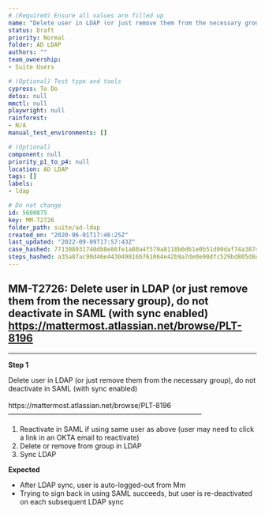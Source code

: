 ```yaml
---
# (Required) Ensure all values are filled up
name: "Delete user in LDAP (or just remove them from the necessary group), do not deactivate in SAML (with sync enabled)  https://mattermost.atlassian.net/browse/PLT-8196"
status: Draft
priority: Normal
folder: AD LDAP
authors: ""
team_ownership: 
- Suite Users

# (Optional) Test type and tools
cypress: To Do
detox: null
mmctl: null
playwright: null
rainforest: 
- N/A
manual_test_environments: []

# (Optional)
component: null
priority_p1_to_p4: null
location: AD LDAP
tags: []
labels: 
- ldap

# Do not change
id: 5600875
key: MM-T2726
folder_path: suite/ad-ldap
created_on: "2020-06-01T17:46:25Z"
last_updated: "2022-09-09T17:57:43Z"
case_hashed: 771308031740db8e86fe1a80a4f579a8118b0d61e0b51d00daf74a38743d0143fb88b4f014fff9fbd12403c47f86e2d5
steps_hashed: a35a87ac90d46e443049816b761064e42b9a7de0e90dfc529bd805d8c9e71dd5879fa4b4d7305e2ca235fc2fb71e3b8c
---
```


## MM-T2726: Delete user in LDAP (or just remove them from the necessary group), do not deactivate in SAML (with sync enabled) https://mattermost.atlassian.net/browse/PLT-8196

---

**Step 1**

Delete user in LDAP (or just remove them from the necessary group), do not deactivate in SAML (with sync enabled)\
\
https\://mattermost.atlassian.net/browse/PLT-8196\
————————————————————————————

1. Reactivate in SAML if using same user as above (user may need to click a link in an OKTA email to reactivate)
2. Delete or remove from group in LDAP
3. Sync LDAP

**Expected**

- After LDAP sync, user is auto-logged-out from Mm
- Trying to sign back in using SAML succeeds, but user is re-deactivated on each subsequent LDAP sync
